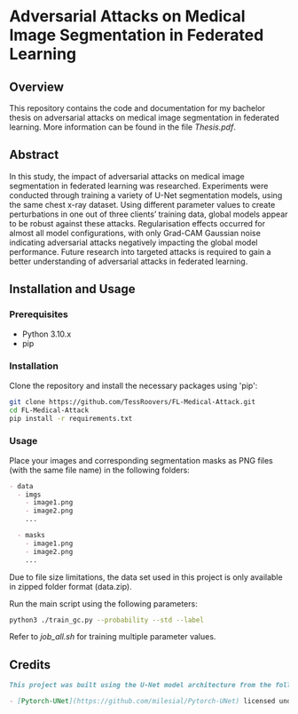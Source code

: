 # Adversarial Attacks on Medical Image Segmentation in Federated Learning

## Overview
This repository contains the code and documentation for my bachelor thesis on adversarial attacks on medical image segmentation in federated learning.
More information can be found in the file *Thesis.pdf*.

## Abstract
In this study, the impact of adversarial attacks on medical image segmentation in federated learning was researched. 
Experiments were conducted through training a variety of U-Net segmentation models, using the same chest x-ray dataset. 
Using different parameter values to create perturbations in one out of three clients’ training data, global models appear to be robust against these attacks.
Regularisation effects occurred for almost all model configurations, with only Grad-CAM Gaussian noise indicating adversarial attacks negatively impacting the global model performance. 
Future research into targeted attacks is required to gain a better understanding of adversarial attacks in federated learning.

## Installation and Usage
### Prerequisites
- Python 3.10.x
- pip


### Installation
Clone the repository and install the necessary packages using 'pip':
```bash
git clone https://github.com/TessRoovers/FL-Medical-Attack.git
cd FL-Medical-Attack
pip install -r requirements.txt
```

### Usage
Place your images and corresponding segmentation masks as PNG files (with the same file name) in the following folders:
```markdown
- data
  - imgs
    - image1.png
    - image2.png
    ...

  - masks
    - image1.png
    - image2.png
    ...
```

Due to file size limitations, the data set used in this project is only available in zipped folder format (data.zip).


Run the main script using the following parameters:
```bash
python3 ./train_gc.py --probability --std --label
```

Refer to *job_all.sh* for training multiple parameter values.

## Credits
```markdown
This project was built using the U-Net model architecture from the following repository:

- [Pytorch-UNet](https://github.com/milesial/Pytorch-UNet) licensed under the GNU General Public License v3.0
```

